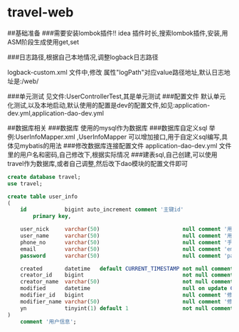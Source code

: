 # travel-web

##基础准备
###需要安装lombok插件!!
idea 插件时长,搜索lombok插件,安装,用ASM阶段生成使用get,set

###日志路径,根据自己本地情况,调整logback日志路径

logback-custom.xml 文件中,修改 属性"logPath"对应value路径地址,默认日志地址是:/web/

###单元测试
见文件:UserControllerTest,其是单元测试
###配置文件
默认单元化测试,以及本地启动,默认使用的配置是dev的配置文件,如见:application-dev.yml,application-dao-dev.yml

##数据库相关
###数据库
使用的mysql作为数据库
###数据库自定义sql
举例:UserInfoMapper.xml ,UserInfoMapper 可以增加接口,用于自定义sql编写,具体见mybatis的用法
###修改数据库连接配置文件
application-dao-dev.yml  文件里的用户名和密码,自己修改下,根据实际情况
###建表sql,自己创建,可以使用travel作为数据库,或者自己调整,然后改下dao模块的配置文件即可

```sql
create database travel;
use travel;

create table user_info
(
    id            bigint auto_increment comment '主键id'
        primary key,

    user_nick     varchar(50)                          null comment '用户昵称',
    user_name     varchar(50)                          null comment '用户姓名',
    phone_no      varchar(50)                          null comment '手机号',
    email         varchar(50)                          null comment 'email',
    password      varchar(50)                          null comment 'password',

    created       datetime   default CURRENT_TIMESTAMP not null comment '创建时间',
    creator_id    bigint                               not null comment '创建者ID',
    creator_name  varchar(50)                          not null comment '创建人',
    modified      datetime                             null on update CURRENT_TIMESTAMP comment '更新时间',
    modifier_id   bigint                               null comment '修改者ID',
    modifier_name varchar(50)                          null comment '修改人',
    yn            tinyint(1) default 1                 not null comment '是否有效,1:有效;-1:无效'
)
    comment '用户信息';
```